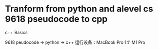 # Tranform from python and alevel cs 9618 pseudocode to cpp 
c++ Basics

9618 peudocode -> python -> c++
运行设备：MacBook Pro 14' M1 Pro
